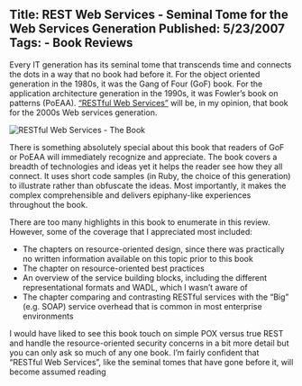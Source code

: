 Title: REST Web Services - Seminal Tome for the Web Services Generation
Published: 5/23/2007
Tags:
    - Book Reviews
---
Every IT generation has its seminal tome that transcends time and connects the dots in a way that no book had before it. For the object oriented generation in the 1980s, it was the Gang of Four (GoF) book. For the application architecture generation in the 1990s, it was Fowler’s book on patterns (PoEAA). [“RESTful Web Services”](https://www.amazon.com/gp/product//0596529260/) will be, in my opinion, that book for the 2000s Web services generation.

![RESTful Web Services - The Book](https://s3.amazonaws.com/s3.beckshome.com/20070523-RESTful-Web-Services.gif)

There is something absolutely special about this book that readers of GoF or PoEAA will immediately recognize and appreciate. The book covers a breadth of technologies and ideas yet it helps the reader see how they all connect. It uses short code samples (in Ruby, the choice of this generation) to illustrate rather than obfuscate the ideas. Most importantly, it makes the complex comprehensible and delivers epiphany-like experiences throughout the book.

There are too many highlights in this book to enumerate in this review. However, some of the coverage that I appreciated most included:

* The chapters on resource-oriented design, since there was practically no written information available on this topic prior to this book
* The chapter on resource-oriented best practices
* An overview of the service building blocks, including the different representational formats and WADL, which I wasn’t aware of
* The chapter comparing and contrasting RESTful services with the “Big” (e.g. SOAP) service overhead that is common in most enterprise environments

I would have liked to see this book touch on simple POX versus true REST and handle the resource-oriented security concerns in a bit more detail but you can only ask so much of any one book. I’m fairly confident that “RESTful Web Services”, like the seminal tomes that have gone before it, will become assumed reading